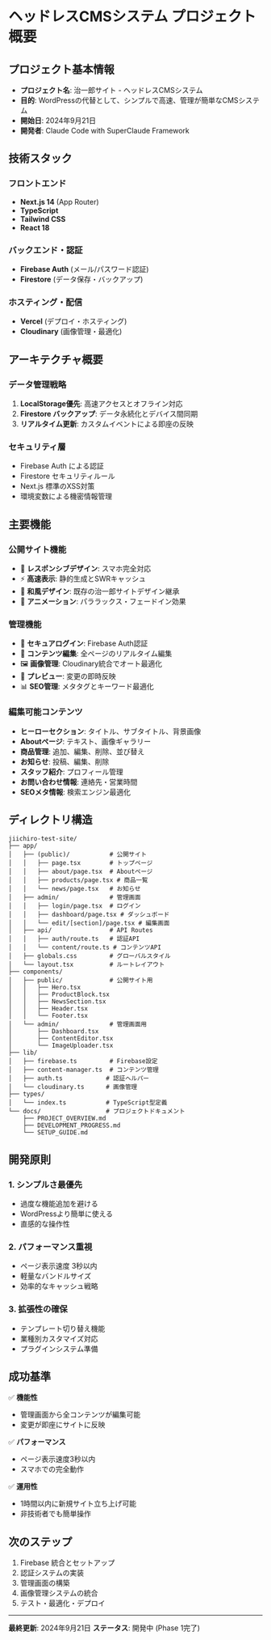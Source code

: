 # ヘッドレスCMSシステム プロジェクト概要

## プロジェクト基本情報
- **プロジェクト名**: 治一郎サイト - ヘッドレスCMSシステム
- **目的**: WordPressの代替として、シンプルで高速、管理が簡単なCMSシステム
- **開始日**: 2024年9月21日
- **開発者**: Claude Code with SuperClaude Framework

## 技術スタック

### フロントエンド
- **Next.js 14** (App Router)
- **TypeScript**
- **Tailwind CSS**
- **React 18**

### バックエンド・認証
- **Firebase Auth** (メール/パスワード認証)
- **Firestore** (データ保存・バックアップ)

### ホスティング・配信
- **Vercel** (デプロイ・ホスティング)
- **Cloudinary** (画像管理・最適化)

## アーキテクチャ概要

### データ管理戦略
1. **LocalStorage優先**: 高速アクセスとオフライン対応
2. **Firestore バックアップ**: データ永続化とデバイス間同期
3. **リアルタイム更新**: カスタムイベントによる即座の反映

### セキュリティ層
- Firebase Auth による認証
- Firestore セキュリティルール
- Next.js 標準のXSS対策
- 環境変数による機密情報管理

## 主要機能

### 公開サイト機能
- 📱 **レスポンシブデザイン**: スマホ完全対応
- ⚡ **高速表示**: 静的生成とSWRキャッシュ
- 🎨 **和風デザイン**: 既存の治一郎サイトデザイン継承
- 🌟 **アニメーション**: パララックス・フェードイン効果

### 管理機能
- 🔐 **セキュアログイン**: Firebase Auth認証
- 📝 **コンテンツ編集**: 全ページのリアルタイム編集
- 🖼️ **画像管理**: Cloudinary統合でオート最適化
- 👀 **プレビュー**: 変更の即時反映
- 📊 **SEO管理**: メタタグとキーワード最適化

### 編集可能コンテンツ
- **ヒーローセクション**: タイトル、サブタイトル、背景画像
- **Aboutページ**: テキスト、画像ギャラリー
- **商品管理**: 追加、編集、削除、並び替え
- **お知らせ**: 投稿、編集、削除
- **スタッフ紹介**: プロフィール管理
- **お問い合わせ情報**: 連絡先・営業時間
- **SEOメタ情報**: 検索エンジン最適化

## ディレクトリ構造

```
jiichiro-test-site/
├── app/
│   ├── (public)/           # 公開サイト
│   │   ├── page.tsx        # トップページ
│   │   ├── about/page.tsx  # Aboutページ
│   │   ├── products/page.tsx # 商品一覧
│   │   └── news/page.tsx   # お知らせ
│   ├── admin/              # 管理画面
│   │   ├── login/page.tsx  # ログイン
│   │   ├── dashboard/page.tsx # ダッシュボード
│   │   └── edit/[section]/page.tsx # 編集画面
│   ├── api/                # API Routes
│   │   ├── auth/route.ts   # 認証API
│   │   └── content/route.ts # コンテンツAPI
│   ├── globals.css         # グローバルスタイル
│   └── layout.tsx          # ルートレイアウト
├── components/
│   ├── public/             # 公開サイト用
│   │   ├── Hero.tsx
│   │   ├── ProductBlock.tsx
│   │   ├── NewsSection.tsx
│   │   ├── Header.tsx
│   │   └── Footer.tsx
│   └── admin/              # 管理画面用
│       ├── Dashboard.tsx
│       ├── ContentEditor.tsx
│       └── ImageUploader.tsx
├── lib/
│   ├── firebase.ts         # Firebase設定
│   ├── content-manager.ts  # コンテンツ管理
│   ├── auth.ts            # 認証ヘルパー
│   └── cloudinary.ts      # 画像管理
├── types/
│   └── index.ts           # TypeScript型定義
└── docs/                  # プロジェクトドキュメント
    ├── PROJECT_OVERVIEW.md
    ├── DEVELOPMENT_PROGRESS.md
    └── SETUP_GUIDE.md
```

## 開発原則

### 1. シンプルさ最優先
- 過度な機能追加を避ける
- WordPressより簡単に使える
- 直感的な操作性

### 2. パフォーマンス重視
- ページ表示速度 3秒以内
- 軽量なバンドルサイズ
- 効率的なキャッシュ戦略

### 3. 拡張性の確保
- テンプレート切り替え機能
- 業種別カスタマイズ対応
- プラグインシステム準備

## 成功基準

✅ **機能性**
- 管理画面から全コンテンツが編集可能
- 変更が即座にサイトに反映

✅ **パフォーマンス**
- ページ表示速度3秒以内
- スマホでの完全動作

✅ **運用性**
- 1時間以内に新規サイト立ち上げ可能
- 非技術者でも簡単操作

## 次のステップ

1. Firebase 統合とセットアップ
2. 認証システムの実装
3. 管理画面の構築
4. 画像管理システムの統合
5. テスト・最適化・デプロイ

---

**最終更新**: 2024年9月21日
**ステータス**: 開発中 (Phase 1完了)